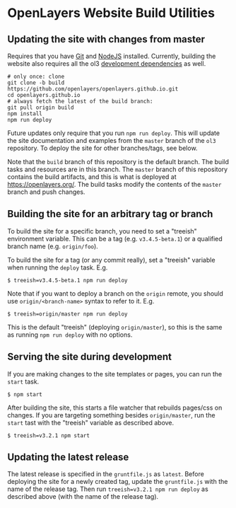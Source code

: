 # OpenLayers Website Build Utilities

## Updating the site with changes from master

Requires that you have [Git](https://git-scm.com/) and [NodeJS](https://nodejs.org/) installed.  Currently, building the website also requires all the ol3 [development dependencies](https://github.com/openlayers/openlayers/blob/master/CONTRIBUTING.md) as well.

```shell
# only once: clone
git clone -b build https://github.com/openlayers/openlayers.github.io.git
cd openlayers.github.io
# always fetch the latest of the build branch:
git pull origin build
npm install
npm run deploy
```

Future updates only require that you run `npm run deploy`.  This will update the site documentation and examples from the `master` branch of the `ol3` repository.  To deploy the site for other branches/tags, see below.

Note that the `build` branch of this repository is the default branch.  The build tasks and resources are in this branch.  The `master` branch of this repository contains the build artifacts, and this is what is deployed at https://openlayers.org/.  The build tasks modify the contents of the `master` branch and push changes.

## Building the site for an arbitrary tag or branch

To build the site for a specific branch, you need to set a "treeish" environment variable.  This can be a tag (e.g. `v3.4.5-beta.1`) or a qualified branch name (e.g. `origin/foo`).

To build the site for a tag (or any commit really), set a "treeish" variable when running the `deploy` task.  E.g.

    $ treeish=v3.4.5-beta.1 npm run deploy

Note that if you want to deploy a branch on the `origin` remote, you should use `origin/<branch-name>` syntax to refer to it.  E.g.

    $ treeish=origin/master npm run deploy

This is the default "treeish" (deploying `origin/master`), so this is the same as running `npm run deploy` with no options.

## Serving the site during development

If you are making changes to the site templates or pages, you can run the `start` task.

    $ npm start

After building the site, this starts a file watcher that rebuilds pages/css on changes.  If you are targeting something besides `origin/master`, run the `start` tast with the "treeish" variable as described above.

    $ treeish=v3.2.1 npm start

## Updating the latest release

The latest release is specified in the `gruntfile.js` as `latest`.  Before deploying the site for a newly created tag, update the `gruntfile.js` with the name of the release tag.  Then run `treeish=v3.2.1 npm run deploy` as described above (with the name of the release tag).
